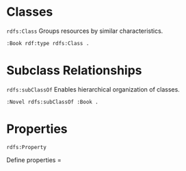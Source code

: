 # Classes
`rdfs:Class`
Groups resources by similar characteristics.

```turtle
:Book rdf:type rdfs:Class .
```

# Subclass Relationships
`rdfs:subClassOf`
Enables hierarchical organization of classes.

```turtle
:Novel rdfs:subClassOf :Book .
```

# Properties
`rdfs:Property`

Define properties = 